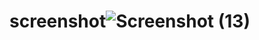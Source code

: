 # screenshot![Screenshot (13)](https://user-images.githubusercontent.com/78166507/205454228-15e572c3-d2f5-481b-ac05-701f03cdf956.png)
<!------------           .................................           ------------->
